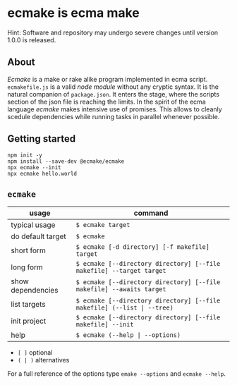 # ecmake is ecma make

Hint: Software and repository may undergo severe changes until version
1.0.0 is released.

## About

*Ecmake* is a make or rake alike program implemented in ecma script.
`ecmakefile.js` is a valid *node module* without any cryptic syntax.
It is the natural companion of `package.json`. It enters the stage,
where the scripts section of the json file is reaching the limits.
In the spirit of the ecma language *ecmake* makes intensive use of
promises. This allows to cleanly scedule dependencies while running
tasks in parallel whenever possible.

## Getting started

```
npm init -y
npm install --save-dev @ecmake/ecmake
npx ecmake --init
npx ecmake hello.world
```

## `ecmake`

| usage               | command
| ------------------- | --------------------------------------------------------------------
| typical usage       | `$ ecmake target`
| do default target   | `$ ecmake`
| short form          | `$ ecmake [-d directory] [-f makefile] target`
| long form           | `$ ecmake [--directory directory] [--file makefile] --target target`
| show dependencies   | `$ ecmake [--directory directory] [--file makefile] --awaits target`
| list targets        | `$ ecmake [--directory directory] [--file makefile] (--list \| --tree)`
| init project        | `$ ecmake [--directory directory] [--file makefile] --init`
| help                | `$ ecmake (--help \| --options)`

- `[ ]` optional
- `( | )` alternatives

For a full reference of the options type `emake --options` and `ecmake --help`.


